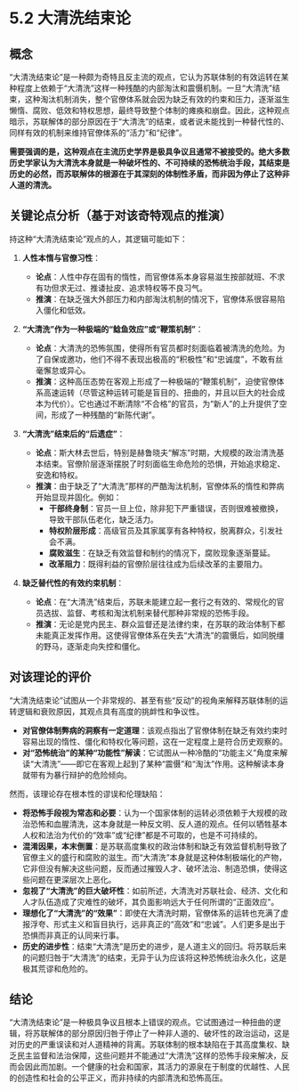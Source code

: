 # 5.2 大清洗结束论

## 概念

“大清洗结束论”是一种颇为奇特且反主流的观点，它认为苏联体制的有效运转在某种程度上依赖于“大清洗”这样一种残酷的内部淘汰和震慑机制。一旦“大清洗”结束，这种淘汰机制消失，整个官僚体系就会因为缺乏有效的约束和压力，逐渐滋生懒惰、腐败、低效和特权思想，最终导致整个体制的瘫痪和崩盘。因此，这种观点暗示，苏联解体的部分原因在于“大清洗”的结束，或者说未能找到一种替代性的、同样有效的机制来维持官僚体系的“活力”和“纪律”。

**需要强调的是，这种观点在主流历史学界是极具争议且通常不被接受的。绝大多数历史学家认为大清洗本身就是一种破坏性的、不可持续的恐怖统治手段，其结束是历史的必然，而苏联解体的根源在于其深刻的体制性矛盾，而非因为停止了这种非人道的清洗。**

## 关键论点分析（基于对该奇特观点的推演）

持这种“大清洗结束论”观点的人，其逻辑可能如下：

1.  **人性本惰与官僚习性**：
    *   **论点**：人性中存在固有的惰性，而官僚体系本身容易滋生按部就班、不求有功但求无过、推诿扯皮、追求特权等不良习气。
    *   **推演**：在缺乏强大外部压力和内部淘汰机制的情况下，官僚体系很容易陷入僵化和低效。

2.  **“大清洗”作为一种极端的“鲶鱼效应”或“鞭策机制”**：
    *   **论点**：大清洗的恐怖氛围，使得所有官员都时刻面临着被清洗的危险。为了自保或邀功，他们不得不表现出极高的“积极性”和“忠诚度”，不敢有丝毫懈怠或异心。
    *   **推演**：这种高压态势在客观上形成了一种极端的“鞭策机制”，迫使官僚体系高速运转（尽管这种运转可能是盲目的、扭曲的，并且以巨大的社会成本为代价）。它也通过不断清除“不合格”的官员，为“新人”的上升提供了空间，形成了一种残酷的“新陈代谢”。

3.  **“大清洗”结束后的“后遗症”**：
    *   **论点**：斯大林去世后，特别是赫鲁晓夫“解冻”时期，大规模的政治清洗基本结束。官僚阶层逐渐摆脱了时刻面临生命危险的恐惧，开始追求稳定、安逸和特权。
    *   **推演**：由于缺乏了“大清洗”那样的严酷淘汰机制，官僚体系的惰性和弊病开始显现并固化。例如：
        *   **干部终身制**：官员一旦上位，除非犯下严重错误，否则很难被撤换，导致干部队伍老化，缺乏活力。
        *   **特权阶层形成**：高级官员及其家属享有各种特权，脱离群众，引发社会不满。
        *   **腐败滋生**：在缺乏有效监督和制约的情况下，腐败现象逐渐蔓延。
        *   **改革阻力**：既得利益的官僚阶层往往成为后续改革的主要阻力。

4.  **缺乏替代性的有效约束机制**：
    *   **论点**：在“大清洗”结束后，苏联未能建立起一套行之有效的、常规化的官员选拔、监督、考核和淘汰机制来替代那种非常规的恐怖手段。
    *   **推演**：无论是党内民主、群众监督还是法律约束，在苏联的政治体制下都未能真正发挥作用。这使得官僚体系在失去“大清洗”的震慑后，如同脱缰的野马，逐渐走向失控和僵化。

## 对该理论的评价

“大清洗结束论”试图从一个非常规的、甚至有些“反动”的视角来解释苏联体制的运转逻辑和衰败原因，其观点具有高度的挑衅性和争议性。

*   **对官僚体制弊病的洞察有一定道理**：该观点指出了官僚体制在缺乏有效约束时容易出现的惰性、僵化和特权化等问题，这在一定程度上是符合历史观察的。
*   **对“恐怖统治”的某种“功能性”解读**：它试图从一种冷酷的“功能主义”角度来解读“大清洗”——即它在客观上起到了某种“震慑”和“淘汰”作用。这种解读本身就带有为暴行辩护的危险倾向。

然而，该理论存在根本性的谬误和伦理缺陷：

*   **将恐怖手段视为常态和必要**：认为一个国家体制的运转必须依赖于大规模的政治恐怖和血腥清洗，这本身就是一种反文明、反人道的观点。任何以牺牲基本人权和法治为代价的“效率”或“纪律”都是不可取的，也是不可持续的。
*   **混淆因果，本末倒置**：是苏联高度集权的政治体制和缺乏有效监督机制导致了官僚主义的盛行和腐败的滋生。而“大清洗”本身就是这种体制极端化的产物，它非但没有解决这些问题，反而通过摧毁人才、破坏法治、制造恐惧，使得这些问题在更深层次上恶化。
*   **忽视了“大清洗”的巨大破坏性**：如前所述，大清洗对苏联社会、经济、文化和人才队伍造成了灾难性的破坏，其负面影响远大于任何所谓的“正面效应”。
*   **理想化了“大清洗”的“效果”**：即使在大清洗时期，官僚体系的运转也充满了虚报浮夸、形式主义和盲目执行，远非真正的“高效”和“忠诚”。人们更多是出于恐惧而非真正的认同来行事。
*   **历史的进步性**：结束“大清洗”是历史的进步，是人道主义的回归。将苏联后来的问题归咎于“大清洗”的结束，无异于认为应该将这种恐怖统治永久化，这是极其荒谬和危险的。

## 结论

“大清洗结束论”是一种极具争议且根本上错误的观点。它试图通过一种扭曲的逻辑，将苏联解体的部分原因归咎于停止了一种非人道的、破坏性的政治运动，这是对历史的严重误读和对人道精神的背离。苏联体制的根本缺陷在于其高度集权、缺乏民主监督和法治保障，这些问题并不能通过“大清洗”这样的恐怖手段来解决，反而会因此而加剧。一个健康的社会和国家，其活力的源泉在于制度的优越性、人民的创造性和社会的公平正义，而非持续的内部清洗和恐怖高压。
